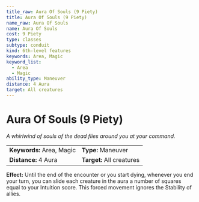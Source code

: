```yaml
---
title_raw: Aura Of Souls (9 Piety)
title: Aura Of Souls (9 Piety)
name_raw: Aura Of Souls
name: Aura Of Souls
cost: 9 Piety
type: classes
subtype: conduit
kind: 6th-level features
keywords: Area, Magic
keyword_list:
  - Area
  - Magic
ability_type: Maneuver
distance: 4 Aura
target: All creatures
---
```


# Aura Of Souls (9 Piety)

*A whirlwind of souls of the dead flies around you at your command.*

|                           |                           |
| :------------------------ | :------------------------ |
| **Keywords:** Area, Magic | **Type:** Maneuver        |
| **Distance:** 4 Aura      | **Target:** All creatures |

**Effect:** Until the end of the encounter or you start dying, whenever you end your turn, you can slide each creature in the aura a number of squares equal to your Intuition score. This forced movement ignores the Stability of allies.

